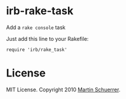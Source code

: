 irb-rake-task
=============

Add a ``rake console`` task

Just add this line to your Rakefile:

    require 'irb/rake_task'

License
=======

MIT License. Copyright 2010 [Martin Schuerrer](http://schuerrer.org).

